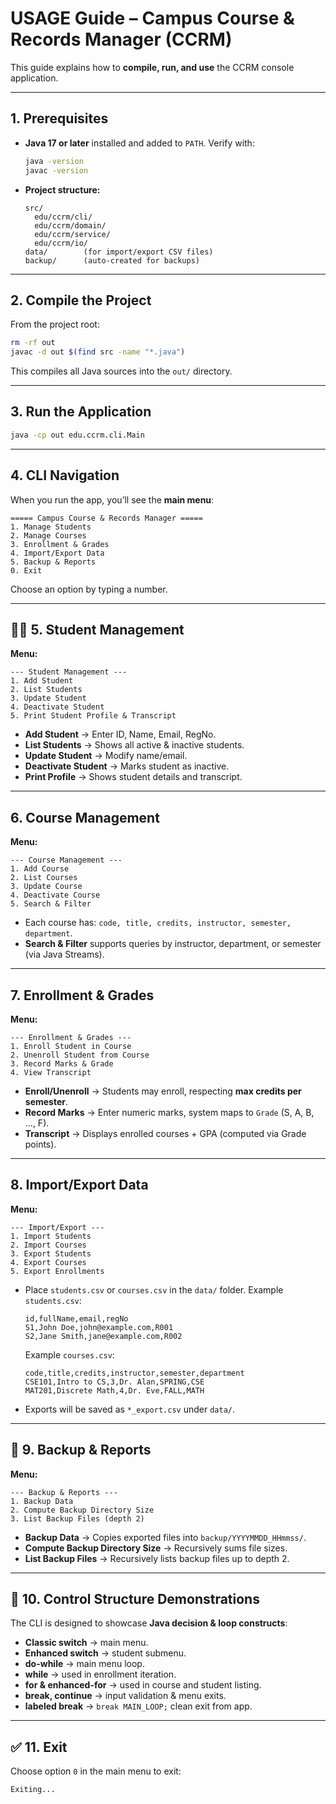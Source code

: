 # USAGE Guide – Campus Course & Records Manager (CCRM)

This guide explains how to **compile, run, and use** the CCRM console application.

---

## 1. Prerequisites

* **Java 17 or later** installed and added to `PATH`.
  Verify with:

  ```bash
  java -version
  javac -version
  ```

* **Project structure:**

  ```
  src/
    edu/ccrm/cli/
    edu/ccrm/domain/
    edu/ccrm/service/
    edu/ccrm/io/
  data/        (for import/export CSV files)
  backup/      (auto-created for backups)
  ```

---

## 2. Compile the Project

From the project root:

```bash
rm -rf out
javac -d out $(find src -name "*.java")
```

This compiles all Java sources into the `out/` directory.

---

## 3. Run the Application

```bash
java -cp out edu.ccrm.cli.Main
```

---

## 4. CLI Navigation

When you run the app, you’ll see the **main menu**:

```
===== Campus Course & Records Manager =====
1. Manage Students
2. Manage Courses
3. Enrollment & Grades
4. Import/Export Data
5. Backup & Reports
0. Exit
```

Choose an option by typing a number.

---

## 👨‍🎓 5. Student Management

**Menu:**

```
--- Student Management ---
1. Add Student
2. List Students
3. Update Student
4. Deactivate Student
5. Print Student Profile & Transcript
```

* **Add Student** → Enter ID, Name, Email, RegNo.
* **List Students** → Shows all active & inactive students.
* **Update Student** → Modify name/email.
* **Deactivate Student** → Marks student as inactive.
* **Print Profile** → Shows student details and transcript.

---

## 6. Course Management

**Menu:**

```
--- Course Management ---
1. Add Course
2. List Courses
3. Update Course
4. Deactivate Course
5. Search & Filter
```

* Each course has: `code, title, credits, instructor, semester, department`.
* **Search & Filter** supports queries by instructor, department, or semester (via Java Streams).

---

## 7. Enrollment & Grades

**Menu:**

```
--- Enrollment & Grades ---
1. Enroll Student in Course
2. Unenroll Student from Course
3. Record Marks & Grade
4. View Transcript
```

* **Enroll/Unenroll** → Students may enroll, respecting **max credits per semester**.
* **Record Marks** → Enter numeric marks, system maps to `Grade` (S, A, B, …, F).
* **Transcript** → Displays enrolled courses + GPA (computed via Grade points).

---

## 8. Import/Export Data

**Menu:**

```
--- Import/Export ---
1. Import Students
2. Import Courses
3. Export Students
4. Export Courses
5. Export Enrollments
```

* Place `students.csv` or `courses.csv` in the `data/` folder.
  Example `students.csv`:

  ```
  id,fullName,email,regNo
  S1,John Doe,john@example.com,R001
  S2,Jane Smith,jane@example.com,R002
  ```

  Example `courses.csv`:

  ```
  code,title,credits,instructor,semester,department
  CSE101,Intro to CS,3,Dr. Alan,SPRING,CSE
  MAT201,Discrete Math,4,Dr. Eve,FALL,MATH
  ```

* Exports will be saved as `*_export.csv` under `data/`.

---

## 💾 9. Backup & Reports

**Menu:**

```
--- Backup & Reports ---
1. Backup Data
2. Compute Backup Directory Size
3. List Backup Files (depth 2)
```

* **Backup Data** → Copies exported files into `backup/YYYYMMDD_HHmmss/`.
* **Compute Backup Directory Size** → Recursively sums file sizes.
* **List Backup Files** → Recursively lists backup files up to depth 2.

---

## 🎯 10. Control Structure Demonstrations

The CLI is designed to showcase **Java decision & loop constructs**:

* **Classic switch** → main menu.
* **Enhanced switch** → student submenu.
* **do-while** → main menu loop.
* **while** → used in enrollment iteration.
* **for & enhanced-for** → used in course and student listing.
* **break, continue** → input validation & menu exits.
* **labeled break** → `break MAIN_LOOP;` clean exit from app.

---

## ✅ 11. Exit

Choose option `0` in the main menu to exit:

```
Exiting...
```
